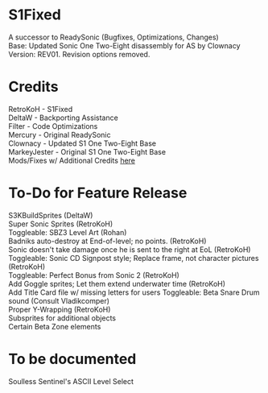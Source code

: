# S1Fixed
 A successor to ReadySonic (Bugfixes, Optimizations, Changes)  
 Base: Updated Sonic One Two-Eight disassembly for AS by Clownacy  
 Version: REV01. Revision options removed.  

# Credits
 RetroKoH - S1Fixed  
 DeltaW - Backporting Assistance  
 Filter - Code Optimizations  
 Mercury - Original ReadySonic  
 Clownacy - Updated S1 One Two-Eight Base  
 MarkeyJester - Original S1 One Two-Eight Base  
 Mods/Fixes w/ Additional Credits [here](https://github.com/RetroKoH/S1Fixed/blob/main/Assets/Changelog.md)  

# To-Do for Feature Release
 S3KBuildSprites (DeltaW)  
 Super Sonic Sprites (RetroKoH)  
 Toggleable: SBZ3 Level Art (Rohan)  
 Badniks auto-destroy at End-of-level; no points. (RetroKoH)  
 Sonic doesn't take damage once he is sent to the right at EoL (RetroKoH)  
 Toggleable: Sonic CD Signpost style; Replace frame, not character pictures (RetroKoH)  
 Toggleable: Perfect Bonus from Sonic 2 (RetroKoH)  
 Add Goggle sprites; Let them extend underwater time (RetroKoH)  
 Add Title Card file w/ missing letters for users
 Toggleable: Beta Snare Drum sound (Consult Vladikcomper)  
 Proper Y-Wrapping (RetroKoH)  
 Subsprites for additional objects  
 Certain Beta Zone elements  

# To be documented
 Soulless Sentinel's ASCII Level Select
